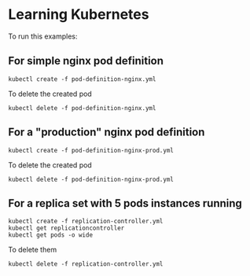 # Learning Kubernetes
To run this examples:

## For simple nginx pod definition
```
kubectl create -f pod-definition-nginx.yml
```

To delete the created pod

```
kubectl delete -f pod-definition-nginx.yml
```

## For a "production" nginx pod definition
```
kubectl create -f pod-definition-nginx-prod.yml
```

To delete the created pod
```
kubectl delete -f pod-definition-nginx-prod.yml
```

## For a replica set with 5 pods instances running
```
kubectl create -f replication-controller.yml
kubectl get replicationcontroller
kubectl get pods -o wide
```

To delete them

```
kubectl delete -f replication-controller.yml
```